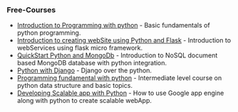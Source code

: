 
### Free-Courses

- [Introduction to Programming with python](https://goo.gl/x26dEr) - Basic fundamentals of python programming.
- [Introduction to creating webSite using Python and Flask](https://goo.gl/6a97aw) - Introduction to webServices using flask micro framework.
- [QuickStart Python and MongoDb](https://goo.gl/lNUHcE) - Introduction to NoSQL document based MongoDB database with python integration.
- [Python with Django](https://goo.gl/DVM0m5) - Django over the python.
- [Programming fundamental with python](https://goo.gl/JEdLMw) - Intermediate level course on python data structure and basic topics.
- [Developing Scalable app with Python](https://goo.gl/EwWZDW) - How to use Google app engine along with python to create scalable webApp. 

